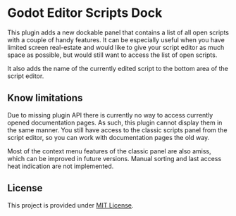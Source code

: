 # Godot Editor Scripts Dock

This plugin adds a new dockable panel that contains a list of all open scripts with a couple of handy features. It can be especially useful when you have limited screen real-estate and would like to give your script editor as much space as possible, but would still want to access the list of open scripts.

It also adds the name of the currently edited script to the bottom area of the script editor.

## Know limitations
Due to missing plugin API there is currently no way to access currently opened documentation pages. As such, this plugin cannot display them in the same manner. You still have access to the classic scripts panel from the script editor, so you can work with documentation pages the old way.

Most of the context menu features of the classic panel are also amiss, which can be improved in future versions. Manual sorting and last access heat indication are not implemented.

## License
This project is provided under [MIT License](LICENSE).
